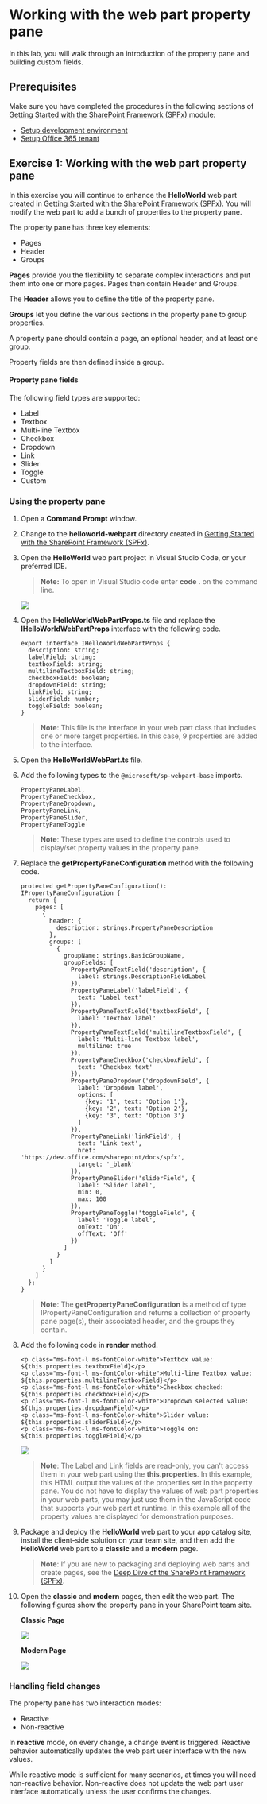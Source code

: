 # Working with the web part property pane #
In this lab, you will walk through an introduction of the property pane and building custom fields.

## Prerequisites ##
Make sure you have completed the procedures in the following sections of [Getting Started with the SharePoint Framework (SPFx)](../Module-1/Lab.md) module: 
- [Setup development environment](../Module-1/Lab.md#setup-development-environment)
- [Setup Office 365 tenant](../Module-1/Lab.md#setup-office-365-tenant)

## Exercise 1: Working with the web part property pane ###
In this exercise you will continue to enhance the **HelloWorld** web part created in [Getting Started with the SharePoint Framework (SPFx)](../Module-1/Lab.md).  You will modify the web part to add a bunch of properties to the property pane.

The property pane has three key elements:

- Pages
- Header
- Groups

**Pages** provide you the flexibility to separate complex interactions and put them into one or more pages. Pages then contain Header and Groups.

The **Header** allows you to define the title of the property pane.

**Groups** let you define the various sections in the property pane to group properties.

A property pane should contain a page, an optional header, and at least one group.

Property fields are then defined inside a group.

#### Property pane fields ####
The following field types are supported:

* Label
* Textbox
* Multi-line Textbox
* Checkbox
* Dropdown
* Link
* Slider
* Toggle
* Custom

### Using the property pane ###

1. Open a **Command Prompt** window.
2. Change to the **helloworld-webpart** directory created in [Getting Started with the SharePoint Framework (SPFx)](../Module-1/Lab.md).
3. Open the **HelloWorld** web part project in Visual Studio Code, or your preferred IDE.

	>**Note:** To open in Visual Studio code enter **code .** on the command line.

	![](Images/00.png)

4. Open the **IHelloWorldWebPartProps.ts** file and replace the **IHelloWorldWebPartProps** interface with the following code.

	````
	export interface IHelloWorldWebPartProps {
	  description: string;
	  labelField: string;
	  textboxField: string;
	  multilineTextboxField: string;
	  checkboxField: boolean;
	  dropdownField: string;
	  linkField: string;
	  sliderField: number;
	  toggleField: boolean;
	}
	````

	>**Note**: This file is the interface in your web part class that includes one or more target properties.  In this case, 9 properties are added to the interface.

5. Open the **HelloWorldWebPart.ts** file.
6. Add the following types to the `@microsoft/sp-webpart-base` imports.

	````
	PropertyPaneLabel,
	PropertyPaneCheckbox,
	PropertyPaneDropdown,
	PropertyPaneLink,
	PropertyPaneSlider,
	PropertyPaneToggle
	````

	>**Note**: These types are used to define the controls used to display/set property values in the property pane.

7. Replace the **getPropertyPaneConfiguration** method with the following code.

	````
    protected getPropertyPaneConfiguration(): IPropertyPaneConfiguration {
      return {
        pages: [
          {
            header: {
              description: strings.PropertyPaneDescription
            },
            groups: [
              {
                groupName: strings.BasicGroupName,
                groupFields: [
                  PropertyPaneTextField('description', {
                    label: strings.DescriptionFieldLabel
                  }),
                  PropertyPaneLabel('labelField', {
                    text: 'Label text'
                  }),
                  PropertyPaneTextField('textboxField', {
                    label: 'Textbox label'
                  }),
                  PropertyPaneTextField('multilineTextboxField', {
                    label: 'Multi-line Textbox label',
                    multiline: true
                  }),
                  PropertyPaneCheckbox('checkboxField', {
                    text: 'Checkbox text'
                  }),
                  PropertyPaneDropdown('dropdownField', {
                    label: 'Dropdown label',
                    options: [
                      {key: '1', text: 'Option 1'},
                      {key: '2', text: 'Option 2'},
                      {key: '3', text: 'Option 3'}
                    ]
                  }),
                  PropertyPaneLink('linkField', {
                    text: 'Link text',
                    href: 'https://dev.office.com/sharepoint/docs/spfx',
                    target: '_blank'
                  }),
                  PropertyPaneSlider('sliderField', {
                    label: 'Slider label',
                    min: 0,
                    max: 100
                  }),
                  PropertyPaneToggle('toggleField', {
                    label: 'Toggle label',
                    onText: 'On',
                    offText: 'Off'
                  })
                ]
              }
            ]
          }
        ]
      };
    }
	````

	> **Note**: The **getPropertyPaneConfiguration** is a method of type IPropertyPaneConfiguration and returns a collection of property pane page(s), their associated header, and the groups they contain.

8. Add the following code in **render** method.

	````
	<p class="ms-font-l ms-fontColor-white">Textbox value: ${this.properties.textboxField}</p>
	<p class="ms-font-l ms-fontColor-white">Multi-line Textbox value: ${this.properties.multilineTextboxField}</p>
	<p class="ms-font-l ms-fontColor-white">Checkbox checked: ${this.properties.checkboxField}</p>
	<p class="ms-font-l ms-fontColor-white">Dropdown selected value: ${this.properties.dropdownField}</p>
	<p class="ms-font-l ms-fontColor-white">Slider value: ${this.properties.sliderField}</p>
	<p class="ms-font-l ms-fontColor-white">Toggle on: ${this.properties.toggleField}</p>
	````
	
	![](Images/03.png)
	
	> **Note**: The Label and Link fields are read-only, you can't access them in your web part using the **this.properties**.  In this example, this HTML output the values of the properties set in the property pane.
	> You do not have to display the values of web part properties in your web parts, you may just use them in the JavaScript code that supports your web part at runtime.  In this example all of the property values are displayed for demonstration purposes.

9. Package and deploy the **HelloWorld** web part to your app catalog site, install the client-side solution on your team site, and then add the **HelloWorld** web part to a **classic** and a **modern** page.

	> **Note**: If you are new to packaging and deploying web parts and create pages, see the [Deep Dive of the SharePoint Framework (SPFx)](../Module-2/Lab.md).

10. Open the **classic** and **modern** pages, then edit the web part. The following figures show the property pane in your SharePoint team site.
	
	**Classic Page**

	![](Images/01.png)

	**Modern Page**

	![](Images/02.png)

### Handling field changes ###

The property pane has two interaction modes:

* Reactive
* Non-reactive

In **reactive** mode, on every change, a change event is triggered. Reactive behavior automatically updates the web part user interface with the new values.

While reactive mode is sufficient for many scenarios, at times you will need non-reactive behavior. Non-reactive does not update the web part user interface automatically unless the user confirms the changes.
